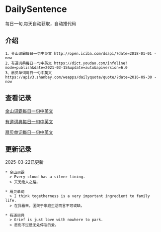 # DailySentence

每日一句,每天自动获取，自动推代码

## 介绍

```
1、金山词霸每日一句中英文 http://open.iciba.com/dsapi/?date=2018-01-01 - now
2、有道词典每日一句中英文 https://dict.youdao.com/infoline?mode=publish&date=2021-03-15&update=auto&apiversion=6.0
3、扇贝单词每日一句中英文 https://apiv3.shanbay.com/weapps/dailyquote/quote/?date=2016-09-30 - now
```

## 查看记录

[金山词霸每日一句中英文](./data/iciba/)

[有道词典每日一句中英文](./data/youdao/)

[扇贝单词每日一句中英文](./data/shanbay/)

## 更新记录
2025-03-22已更新 
```
* 金山词霸
  > Every cloud has a silver lining.
  > 天无绝人之路。

* 扇贝单词
  > I think togetherness is a very important ingredient to family life.
  > 在我看来，团聚于家庭生活而言不可或缺。

* 有道词典
  > Grief is just love with nowhere to park.
  > 悲伤不过是无处停泊的爱。

```
